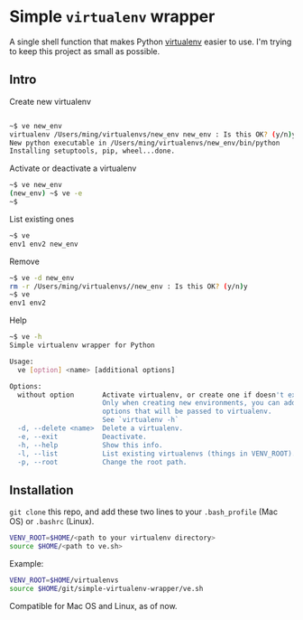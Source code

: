 # Simple `virtualenv` wrapper

A single shell function that makes Python [virtualenv](http://docs.python-guide.org/en/latest/dev/virtualenvs/) easier to use. I'm trying to keep this project as small as possible. 

## Intro

Create new virtualenv
```sh

~$ ve new_env
virtualenv /Users/ming/virtualenvs/new_env new_env : Is this OK? (y/n)y
New python executable in /Users/ming/virtualenvs/new_env/bin/python
Installing setuptools, pip, wheel...done.
```
Activate or deactivate a virtualenv
```sh
~$ ve new_env
(new_env) ~$ ve -e
~$
```
List existing ones
```sh
~$ ve
env1 env2 new_env
```
Remove
```sh
~$ ve -d new_env
rm -r /Users/ming/virtualenvs//new_env : Is this OK? (y/n)y
~$ ve
env1 env2
```
Help
```sh
~$ ve -h
Simple virtualenv wrapper for Python

Usage:
  ve [option] <name> [additional options]

Options:
  without option       Activate virtualenv, or create one if doesn't exist.
                       Only when creating new environments, you can add
                       options that will be passed to virtualenv.
                       See `virtualenv -h`
  -d, --delete <name>  Delete a virtualenv.
  -e, --exit           Deactivate.
  -h, --help           Show this info.
  -l, --list           List existing virtualenvs (things in VENV_ROOT).
  -p, --root           Change the root path.
```

## Installation

`git clone` this repo, and add these two lines to your `.bash_profile` (Mac OS) or `.bashrc` (Linux).

```sh
VENV_ROOT=$HOME/<path to your virtualenv directory>
source $HOME/<path to ve.sh>
```

Example:

```sh
VENV_ROOT=$HOME/virtualenvs
source $HOME/git/simple-virtualenv-wrapper/ve.sh
```

Compatible for Mac OS and Linux, as of now.
